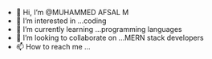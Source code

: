 - 👋 Hi, I’m @MUHAMMED AFSAL M
- 👀 I’m interested in ...coding
- 🌱 I’m currently learning ...programming languages
- 💞️ I’m looking to collaborate on ...MERN stack developers
- 📫 How to reach me ...

<!---
AFSAL-M-3/AFSAL-M-3 is a ✨ special ✨ repository because its `README.md` (this file) appears on your GitHub profile.
You can click the Preview link to take a look at your changes.
--->
